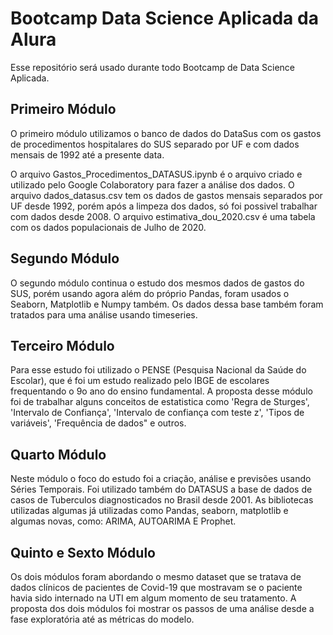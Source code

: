 # Bootcamp Data Science Aplicada da Alura

Esse repositório será usado durante todo Bootcamp de Data Science Aplicada.

## Primeiro Módulo

O primeiro módulo utilizamos o banco de dados do DataSus com os gastos de procedimentos hospitalares do SUS separado por UF e com dados mensais de 1992 até a presente data.

O arquivo Gastos_Procedimentos_DATASUS.ipynb é o arquivo criado e utilizado pelo Google Colaboratory para fazer a análise dos dados. O arquivo dados_datasus.csv tem os dados de gastos mensais separados por UF desde 1992, porém após a limpeza dos dados, só foi possivel trabalhar com dados desde 2008. O arquivo estimativa_dou_2020.csv é uma tabela com os dados populacionais de Julho de 2020.

## Segundo Módulo

O segundo módulo continua o estudo dos mesmos dados de gastos do SUS, porém usando agora além do próprio Pandas, foram usados o Seaborn, Matplotlib e Numpy também. Os dados dessa base também foram tratados para uma análise usando timeseries. 

## Terceiro Módulo

Para esse estudo foi utilizado o PENSE (Pesquisa Nacional da Saúde do Escolar), que é foi um estudo realizado pelo IBGE de escolares frequentando o 9o ano do ensino fundamental. A proposta desse módulo foi de trabalhar alguns conceitos de estatistica como 'Regra de Sturges', 'Intervalo de Confiança', 'Intervalo de confiança com teste z', 'Tipos de variáveis', 'Frequência de dados" e outros.

## Quarto Módulo

Neste módulo o foco do estudo foi a criação, análise e previsões usando Séries Temporais. Foi utilizado também do DATASUS a base de dados de casos de Tuberculos diagnosticados no Brasil desde 2001. As bibliotecas utilizadas algumas já utilizadas como Pandas, seaborn, matplotlib e algumas novas, como: ARIMA, AUTOARIMA E Prophet.

## Quinto e Sexto Módulo

Os dois módulos foram abordando o mesmo dataset que se tratava de dados clínicos de pacientes de Covid-19 que mostravam se o paciente havia sido internado na UTI em algum momento de seu tratamento. A proposta dos dois módulos foi mostrar os passos de uma análise desde a fase exploratória até as métricas do modelo. 